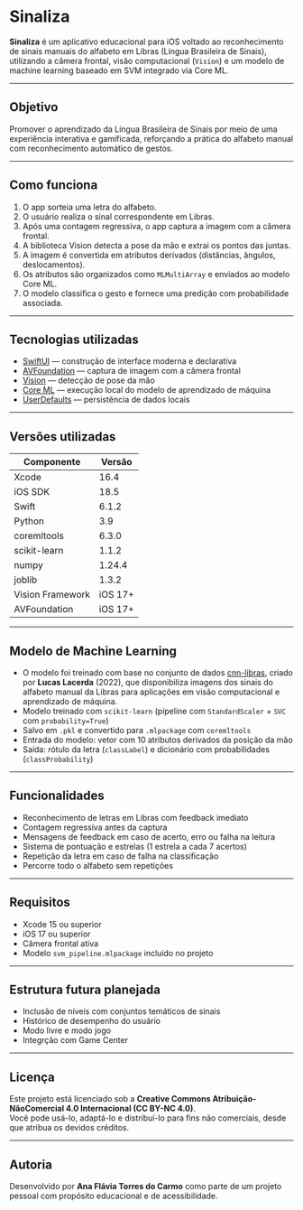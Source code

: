 # Sinaliza

**Sinaliza** é um aplicativo educacional para iOS voltado ao reconhecimento de sinais manuais do alfabeto em Libras (Língua Brasileira de Sinais), utilizando a câmera frontal, visão computacional (`Vision`) e um modelo de machine learning baseado em SVM integrado via Core ML.

---

## Objetivo

Promover o aprendizado da Língua Brasileira de Sinais por meio de uma experiência interativa e gamificada, reforçando a prática do alfabeto manual com reconhecimento automático de gestos.

---

## Como funciona

1. O app sorteia uma letra do alfabeto.
2. O usuário realiza o sinal correspondente em Libras.
3. Após uma contagem regressiva, o app captura a imagem com a câmera frontal.
4. A biblioteca Vision detecta a pose da mão e extrai os pontos das juntas.
5. A imagem é convertida em atributos derivados (distâncias, ângulos, deslocamentos).
6. Os atributos são organizados como `MLMultiArray` e enviados ao modelo Core ML.
7. O modelo classifica o gesto e fornece uma predição com probabilidade associada.

---

## Tecnologias utilizadas

- [SwiftUI](https://developer.apple.com/xcode/swiftui/) — construção de interface moderna e declarativa
- [AVFoundation](https://developer.apple.com/documentation/avfoundation) — captura de imagem com a câmera frontal
- [Vision](https://developer.apple.com/documentation/vision) — detecção de pose da mão
- [Core ML](https://developer.apple.com/documentation/coreml) — execução local do modelo de aprendizado de máquina
- [UserDefaults](https://developer.apple.com/documentation/foundation/userdefaults) — persistência de dados locais

---

## Versões utilizadas

| Componente       | Versão        |
|------------------|---------------|
| Xcode            | 16.4          |
| iOS SDK          | 18.5          |
| Swift            | 6.1.2         |
| Python           | 3.9           |
| coremltools      | 6.3.0         |
| scikit-learn     | 1.1.2         |
| numpy            | 1.24.4        |
| joblib           | 1.3.2         |
| Vision Framework | iOS 17+       |
| AVFoundation     | iOS 17+       |

---

## Modelo de Machine Learning

- O modelo foi treinado com base no conjunto de dados [cnn-libras](https://github.com/lucaaslb/cnn-libras), criado por **Lucas Lacerda** (2022), que disponibiliza imagens dos sinais do alfabeto manual da Libras para aplicações em visão computacional e aprendizado de máquina.
- Modelo treinado com `scikit-learn` (pipeline com `StandardScaler` + `SVC` com `probability=True`)
- Salvo em `.pkl` e convertido para `.mlpackage` com `coremltools`
- Entrada do modelo: vetor com 10 atributos derivados da posição da mão
- Saída: rótulo da letra (`classLabel`) e dicionário com probabilidades (`classProbability`)

---

## Funcionalidades

- Reconhecimento de letras em Libras com feedback imediato
- Contagem regressiva antes da captura
- Mensagens de feedback em caso de acerto, erro ou falha na leitura
- Sistema de pontuação e estrelas (1 estrela a cada 7 acertos)
- Repetição da letra em caso de falha na classificação
- Percorre todo o alfabeto sem repetições

---

## Requisitos

- Xcode 15 ou superior
- iOS 17 ou superior
- Câmera frontal ativa
- Modelo `svm_pipeline.mlpackage` incluído no projeto

---

## Estrutura futura planejada

- Inclusão de níveis com conjuntos temáticos de sinais
- Histórico de desempenho do usuário
- Modo livre e modo jogo
- Integrção com Game Center

---

## Licença

Este projeto está licenciado sob a **Creative Commons Atribuição-NãoComercial 4.0 Internacional (CC BY-NC 4.0)**.  
Você pode usá-lo, adaptá-lo e distribuí-lo para fins não comerciais, desde que atribua os devidos créditos.

---

## Autoria

Desenvolvido por **Ana Flávia Torres do Carmo** como parte de um projeto pessoal com propósito educacional e de acessibilidade.
